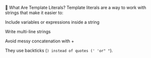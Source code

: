 🔷 What Are Template Literals?
Template literals are a way to work with strings that make it easier to:

Include variables or expressions inside a string

Write multi-line strings

Avoid messy concatenation with +

They use backticks (`) instead of quotes (' 'or" "`).